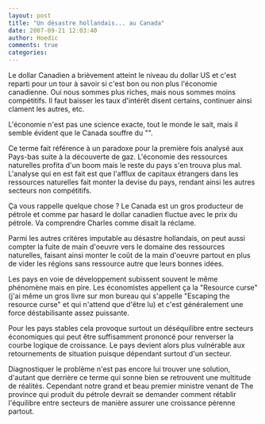```yaml
---
layout: post
title: "Un désastre hollandais... au Canada"
date: 2007-09-21 12:03:40
author: Hoedic
comments: true
categories: 
---
```



Le dollar Canadien a brièvement atteint le niveau du dollar US et c'est reparti pour un tour à savoir si c'est bon ou non plus l'économie canadienne. Oui nous sommes plus riches, mais nous sommes moins compétitifs. Il faut baisser  les taux d'intérêt disent certains, continuer ainsi clament les autres, etc.

L'économie n'est pas une science exacte, tout le monde le sait, mais il semble évident que le Canada souffre du "".

Ce terme fait référence à un paradoxe pour la première fois analysé aux Pays-bas suite à la découverte de gaz. L'économie des ressources naturelles profita d'un boom mais le reste du pays s'en trouva plus mal. L'analyse qui en est fait est que l'afflux de capitaux étrangers dans les ressources naturelles fait monter la devise du pays, rendant ainsi les autres secteurs non compétitifs. 

Ça vous rappelle quelque chose ? Le Canada est un gros producteur de pétrole et comme par hasard le dollar canadien fluctue avec le prix du pétrole. Va comprendre Charles comme disait la réclame.

Parmi les autres critères imputable au désastre hollandais, on peut aussi compter la fuite de main d'oeuvre vers le domaine des ressources naturelles, faisant ainsi monter le coût de la main d'oeuvre partout en plus de vider les régions sans ressource autre que leurs bonnes idées.

Les pays en voie de développement subissent souvent le même phénomène mais en pire. Les économistes appellent ça la "Resource curse"  (j'ai même un gros livre sur mon bureau qui s'appelle "Escaping the resource curse" et qui n'attend que d'être lu) et c'est généralement une force déstabilisante assez puissante.

Pour les pays stables cela provoque surtout un déséquilibre entre secteurs économiques qui peut être suffisamment prononcé pour renverser la courbe logique de croissance. Le pays devient alors plus vulnérable aux retournements de situation puisque dépendant surtout d'un secteur.

Diagnostiquer le problème n'est pas encore lui trouver une solution, d'autant que derrière ce terme qui sonne bien se retrouvent une multitude de réalités. Cependant notre grand et beau premier ministre venant de The province qui produit du pétrole devrait se demander comment rétablir l'équilibre entre secteurs de manière assurer une croissance pérenne partout.